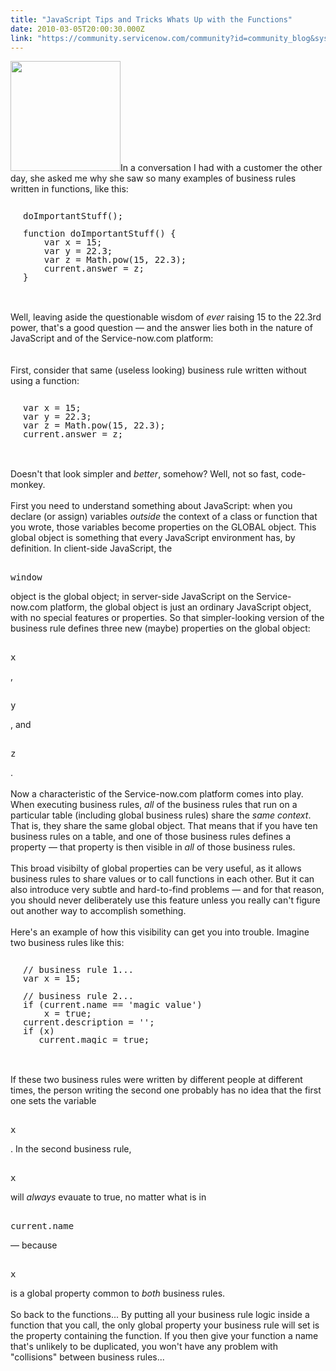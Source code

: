 ```yaml
---
title: "JavaScript Tips and Tricks Whats Up with the Functions"
date: 2010-03-05T20:00:30.000Z
link: "https://community.servicenow.com/community?id=community_blog&sys_id=9e2e2a6ddbd0dbc01dcaf3231f96190b"
---
```

<p><img __jive_id="2391" alt="" class="jive-image" src="password_reset2.JPG" style="width: auto; height: 176px;" />In a conversation I had with a customer the other day, she asked me why she saw so many examples of business rules written in functions, like this:<br /><pre style="margin-left:20px;line-height:1;"><br />doImportantStuff();<br /><br />function doImportantStuff() {<br />    var x = 15;<br />    var y = 22.3;<br />    var z = Math.pow(15, 22.3);<br />    current.answer = z;<br />}<br /></pre><br /><br />Well, leaving aside the questionable wisdom of <i>ever</i> raising 15 to the 22.3rd power, that's a good question — and the answer lies both in the nature of JavaScript and of the Service-now.com platform:<br /><!--break--><br /><br />First, consider that same (useless looking) business rule written without using a function:<br /><pre style="margin-left:20px;line-height:1;"><br />var x = 15;<br />var y = 22.3;<br />var z = Math.pow(15, 22.3);<br />current.answer = z;<br /></pre><br /><br />Doesn't that look simpler and <i>better</i>, somehow? Well, not so fast, code-monkey.<br /><br />First you need to understand something about JavaScript: when you declare (or assign) variables <i>outside</i> the context of a class or function that you wrote, those variables become properties on the GLOBAL object. This global object is something that every JavaScript environment has, by definition. In client-side JavaScript, the <pre __default_attr="plain" __jive_macro_name="code" class="jive_text_macro jive_macro_code"><br />window</pre>object is the global object; in server-side JavaScript on the Service-now.com platform, the global object is just an ordinary JavaScript object, with no special features or properties. So that simpler-looking version of the business rule defines three new (maybe) properties on the global object: <pre __default_attr="plain" __jive_macro_name="code" class="jive_text_macro jive_macro_code"><br />x</pre>, <pre __default_attr="plain" __jive_macro_name="code" class="jive_text_macro jive_macro_code"><br />y</pre>, and <pre __default_attr="plain" __jive_macro_name="code" class="jive_text_macro jive_macro_code"><br />z</pre>.<br /><br />Now a characteristic of the Service-now.com platform comes into play. When executing business rules, <i>all</i> of the business rules that run on a particular table (including global business rules) share the <i>same context</i>. That is, they share the same global object. That means that if you have ten business rules on a table, and one of those business rules defines a property — that property is then visible in <i>all</i> of those business rules.<br /><br />This broad visibilty of global properties can be very useful, as it allows business rules to share values or to call functions in each other. But it can also introduce very subtle and hard-to-find problems — and for that reason, you should never deliberately use this feature unless you really can't figure out another way to accomplish something.<br /><br />Here's an example of how this visibility can get you into trouble. Imagine two business rules like this:<br /><pre style="margin-left:20px;line-height:1;"><br />// business rule 1...<br />var x = 15;<br /><br />// business rule 2...<br />if (current.name == 'magic value')<br />    x = true;<br />current.description = '';<br />if (x)<br />   current.magic = true;<br /></pre><br /><br />If these two business rules were written by different people at different times, the person writing the second one probably has no idea that the first one sets the variable <pre __default_attr="plain" __jive_macro_name="code" class="jive_text_macro jive_macro_code"><br />x</pre>. In the second business rule, <pre __default_attr="plain" __jive_macro_name="code" class="jive_text_macro jive_macro_code"><br />x</pre>will <i>always</i> evauate to true, no matter what is in <pre __default_attr="plain" __jive_macro_name="code" class="jive_text_macro jive_macro_code"><br />current.name</pre>— because <pre __default_attr="plain" __jive_macro_name="code" class="jive_text_macro jive_macro_code"><br />x</pre>is a global property common to <i>both</i> business rules.<br /><br />So back to the functions... By putting all your business rule logic inside a function that you call, the only global property your business rule will set is the property containing the function. If you then give your function a name that's unlikely to be duplicated, you won't have any problem with "collisions" between business rules...</p>